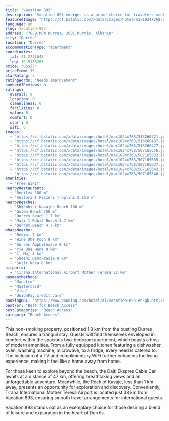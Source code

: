 ```yaml
---
title: "Vacation 893"
description: "Vacation 893 emerges as a prime choice for travelers seeking the perfect blend of comfort and convenience in Durrës."
featuredImage: "https://cf.bstatic.com/xdata/images/hotel/max1024x768/513260421.jpg?k=fd0979a659eb14166a01b4c0f4dbd1bf43266ff62984109bf181f59d3e5ae340&o=&hp=1"
language: en
slug: vacation-893
address: "7GC9+MCW Durres, 2001 Durrës, Albania"
city: "Durrës"
location: "Durrës"
accommodationType: "apartment"
coordinates:
  lat: 41.2721648
  lng: 19.5185263
price: "US$35"
priceFrom: 35
starRating: 3
ratingWords: "Needs Improvement"
numberOfReviews: 0
ratings:
  overall: 0
  location: 0
  cleanliness: 0
  facilities: 0
  value: 0
  comfort: 0
  staff: 0
  wifi: 0
images:
  - "https://cf.bstatic.com/xdata/images/hotel/max1024x768/513260421.jpg?k=fd0979a659eb14166a01b4c0f4dbd1bf43266ff62984109bf181f59d3e5ae340&o=&hp=1"
  - "https://cf.bstatic.com/xdata/images/hotel/max1024x768/513260437.jpg?k=a3353b69813df548b2edf5d043e8d10b6f81f4c8054d3daf45cd1b21a3aa059e&o=&hp=1"
  - "https://cf.bstatic.com/xdata/images/hotel/max1024x768/513260427.jpg?k=db1d454f6f6a3e55d5b16c7f0990390bc5cb660b9d50588eeb1fbff597b857ca&o=&hp=1"
  - "https://cf.bstatic.com/xdata/images/hotel/max1024x768/507165676.jpg?k=2576f042a77d5e12453a8591ca256d75661434bc0562d7d592919921d545c3e8&o=&hp=1"
  - "https://cf.bstatic.com/xdata/images/hotel/max1024x768/507165632.jpg?k=50e8ed9574d939479d24121a77ad60d89dbe7a801ea6067842d701a86cc1a698&o=&hp=1"
  - "https://cf.bstatic.com/xdata/images/hotel/max1024x768/507165635.jpg?k=a4f7f86472484aa5dd0353251c6fe1d67f9afe3672ec6eac992cc7a404d0e536&o=&hp=1"
  - "https://cf.bstatic.com/xdata/images/hotel/max1024x768/507165637.jpg?k=c99458da8b330e7697058b986d01c9680e928631b53c88784be2def6e4a52213&o=&hp=1"
  - "https://cf.bstatic.com/xdata/images/hotel/max1024x768/507165643.jpg?k=b2c7f87949b9be62369cfb5dfe355928de3263ced13cd33501db1291575a8ac8&o=&hp=1"
  - "https://cf.bstatic.com/xdata/images/hotel/max1024x768/507165646.jpg?k=e92252c215aea32061b677d1d572cbb93aa6683b2ab50c089f915cc83be7c111&o=&hp=1"
amenities:
  - "Free WiFi"
nearbyRestaurants:
  - "Benilva 100 m"
  - "Restorant Pizzeri Troplini 2 150 m"
nearbyBeaches:
  - "Shkëmbi i Kavajës Beach 100 m"
  - "Golem Beach 750 m"
  - "Durres Beach 1.7 km"
  - "Mali I Robit Beach 2.7 km"
  - "Qerret Beach 4.7 km"
whatsNearby:
  - "Bekimi 7 km"
  - "Wine Dhe Pooh 8 km"
  - "Durres Amphiteatre 8 km"
  - "Yje Dhe Hena 8 km"
  - "1. Maj 8 km"
  - "Sheshi Demokracia 8 km"
  - "Sotir Noka 8 km"
airports:
  - "Tirana International Airport Mother Teresa 22 km"
paymentMethods:
  - "Maestro"
  - "Mastercard"
  - "Visa"
  - "UnionPay credit card"
bookingURL: "https://www.booking.com/hotel/al/vacation-893.en-gb.html?aid=8035640"
bestFor: "Best for Beach Access"
bestCategories: "Beach Access"
category: "Beach Access"
---
```


This non-smoking property, positioned 1.8 km from the bustling Durres Beach, ensures a tranquil stay. Guests will find themselves enveloped in comfort within the spacious two-bedroom apartment, which boasts a host of modern amenities. From a fully equipped kitchen featuring a dishwasher, oven, washing machine, microwave, to a fridge, every need is catered to. The inclusion of a TV and complimentary WiFi further enhances the living experience, making it feel like a home away from home.

For those keen to explore beyond the beach, the Dajti Ekspres Cable Car awaits at a distance of 47 km, offering breathtaking views and an unforgettable adventure. Meanwhile, the Rock of Kavaje, less than 1 km away, presents an opportunity for exploration and discovery. Conveniently, Tirana International Mother Teresa Airport is located just 38 km from Vacation 893, ensuring smooth travel arrangements for international guests.

Vacation 893 stands out as an exemplary choice for those desiring a blend of leisure and exploration in the heart of Durrës.